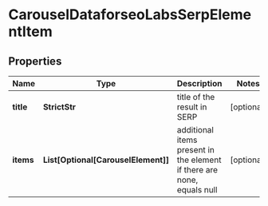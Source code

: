 # CarouselDataforseoLabsSerpElementItem


## Properties

| Name | Type | Description | Notes |
|------------ | ------------- | ------------- | -------------|
**title** | **StrictStr** | title of the result in SERP |[optional]|
**items** | **List[Optional[CarouselElement]]** | additional items present in the element<br>if there are none, equals null |[optional]|